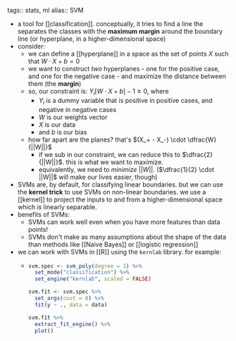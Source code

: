 tags:: stats, ml
alias:: SVM

- a tool for [[classification]]. conceptually, it tries to find a line the separates the classes with the **maximum margin** around the boundary line (or hyperplane, in a higher-dimensional space)
- consider:
	- we can define a [[hyperplane]] in a space as the set of points $X$ such that $W \cdot X + b = 0$
	- we want to construct _two_ hyperplanes - one for the positive case, and one for the negative case - and maximize the distance between them (the **margin**)
	- so,  our constraint is: $Y_i [ W \cdot X + b ] - 1 \geq 0$, where
		- $Y_i$ is a dummy variable that is positive in positive cases, and negative in negative cases
		- $W$ is our weights vector
		- $X$ is our data
		- and $b$ is our bias
	- how far apart are the planes? that's $(X_+ - X_-) \cdot \dfrac{W}{||W||}$
		- if we sub in our constraint, we can reduce this to $\dfrac{2}{||W||}$. this is what we want to maximize.
		- equivalently, we need to *minimize* $||W||$. ($\dfrac{1}{2} \cdot ||W||$ will make our lives easier, though)
- SVMs are, by default, for classifying linear boundaries. but we can use the **kernel trick** to use SVMs on non-linear boundaries. we use a [[kernel]] to project the inputs to and from a higher-dimensional space which _is_ linearly separable.
- benefits of SVMs:
	- SVMs can work well even when you have more features than data points!
	- SVMs don't make as many assumptions about the shape of the data than methods like [[Naive Bayes]] or [[logistic regression]]
- we can work with SVMs in [[R]] using the `kernlab` library. for example:
	- ```R
	  svm.spec <- svm_poly(degree = 1) %>%
	    set_mode("classification") %>%
	    set_engine("kernlab", scaled = FALSE)
	  
	  svm.fit <- svm.spec %>% 
	    set_args(cost = 8) %>%
	    fit(y ~ ., data = data)
	  
	  svm.fit %>%
	    extract_fit_engine() %>%
	    plot()
	  ```